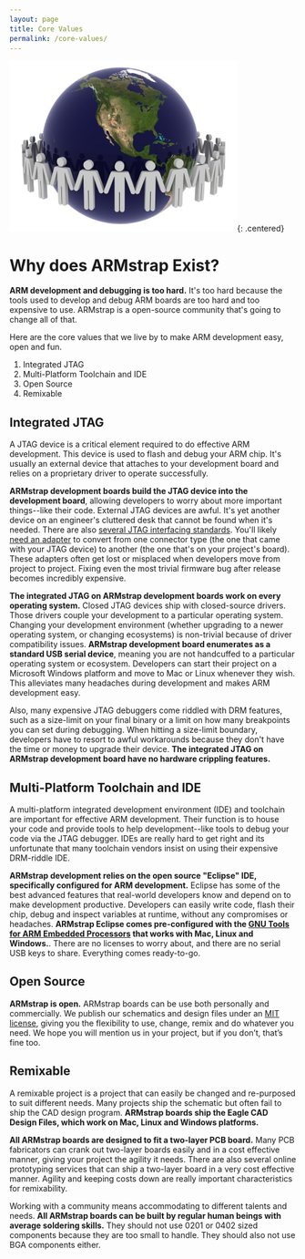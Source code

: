 ```yaml
---
layout: page
title: Core Values
permalink: /core-values/
---
```


![Community](/img/pages/online-community.jpg){: .centered}

# Why does ARMstrap Exist?

**ARM development and debugging is too hard.**  It's too hard because the tools used to develop and debug ARM boards are too hard and too expensive to use.  ARMstrap is a open-source community that's going to change all of that.

Here are the core values that we live by to make ARM development easy, open and fun.

1. Integrated JTAG
2. Multi-Platform Toolchain and IDE
3. Open Source
4. Remixable


## Integrated JTAG

A JTAG device is a critical element required to do effective ARM development.  This device is used to flash and debug your ARM chip.  It's usually an external device that attaches to your development board and relies on a proprietary driver to operate successfully.

**ARMstrap development boards build the JTAG device into the development board**, allowing developers to worry about more important things--like their code.  External JTAG devices are awful.  It's yet another device on an engineer's cluttered desk that cannot be found when it's needed.  There are also [several JTAG interfacing standards][1].  You'll likely [need an adapter][2] to convert from one connector type (the one that came with your JTAG device) to another (the one that's on your project's board).  These adapters often get lost or misplaced when developers move from project to project.  Fixing even the most trivial firmware bug after release becomes incredibly expensive.

**The integrated JTAG on ARMstrap development boards work on every operating system.**  Closed JTAG devices ship with closed-source drivers.  Those drivers couple your development to a particular operating system.  Changing your development environment (whether upgrading to a newer operating system, or changing ecosystems) is non-trivial because of driver compatibility issues.  **ARMstrap development board enumerates as a standard USB serial device**, meaning you are not handcuffed to a particular operating system or ecosystem.  Developers can start their project on a Microsoft Windows platform and move to Mac or Linux whenever they wish.  This alleviates many headaches during development and makes ARM development easy.

Also, many expensive JTAG debuggers come riddled with DRM features, such as a size-limit on your final binary or a limit on how many breakpoints you can set during debugging.  When hitting a size-limit boundary, developers have to resort to awful workarounds because they don't have the time or money to upgrade their device.  **The integrated JTAG on ARMstrap development board have no hardware crippling features.**

## Multi-Platform Toolchain and IDE

A multi-platform integrated development environment (IDE) and toolchain are important for effective ARM development.  Their function is to house your code and provide tools to help development--like tools to debug your code via the JTAG debugger.  IDEs are really hard to get right and its unfortunate that many toolchain vendors insist on using their expensive DRM-riddle IDE.

**ARMstrap development relies on the open source "Eclipse" IDE, specifically configured for ARM development.**  Eclipse has some of the best advanced features that real-world developers know and depend on to make development productive.  Developers can easily write code, flash their chip, debug and inspect variables at runtime, without any compromises or headaches.  **ARMstrap Eclipse comes pre-configured with the [GNU Tools for ARM Embedded Processors][3] that works with Mac, Linux and Windows.**.  There are no licenses to worry about, and there are no serial USB keys to share.  Everything comes ready-to-go.

## Open Source

**ARMstrap is open.** ARMstrap boards can be use both personally and commercially.  We publish our schematics and design files under an [MIT license][4], giving you the flexibility to use, change, remix and do whatever you need. We hope you will mention us in your project, but if you don’t, that’s fine too.

## Remixable

A remixable project is a project that can easily be changed and re-purposed to suit different needs.  Many projects ship the schematic but often fail to ship the CAD design program.  **ARMstrap boards ship the Eagle CAD Design Files, which work on Mac, Linux and Windows platforms.**

**All ARMstrap boards are designed to fit a two-layer PCB board.** Many PCB fabricators can crank out two-layer boards easily and in a cost effective manner, giving your project the agility it needs. There are also several online prototyping services that can ship a two-layer board in a very cost effective manner. Agility and keeping costs down are really important characteristics for remixability.

Working with a community means accommodating to different talents and needs. **All ARMstrap boards can be built by regular human beings with average soldering skills.** They should not use 0201 or 0402 sized components because they are too small to handle. They should also not use BGA components either.


[1]: http://www.keil.com/support/man/docs/ulink2/ulink2_hw_connectors.htm
[2]: http://www.mouser.com/ProductDetail/Segger-Microcontroller/J-Link-9-Pin-Cortex-M-Adapter/?qs=%2fha2pyFadugZ0p1WCusI2WIJx5gxCpe%2fsoQL3CwsvdEMANcPDBQJ%2fg%3d%3d
[3]: https://launchpad.net/gcc-arm-embedded
[4]: http://opensource.org/licenses/MIT

